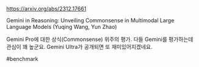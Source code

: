 https://arxiv.org/abs/2312.17661

Gemini in Reasoning: Unveiling Commonsense in Multimodal Large Language Models (Yuqing Wang, Yun Zhao)

Gemini Pro에 대한 상식(Commonsense) 위주의 평가. 다들 Gemini를 평가하는데 관심이 꽤 높군요. Gemini Ultra가 공개되면 또 재미있어지겠네요.

#benchmark 
